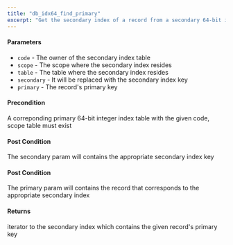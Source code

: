 ```yaml
---
title: "db_idx64_find_primary"
excerpt: "Get the secondary index of a record from a secondary 64-bit integer index table given the record's primary key."
---
```

#### Parameters
* `code` - The owner of the secondary index table 
* `scope` - The scope where the secondary index resides 
* `table` - The table where the secondary index resides 
* `secondary` - It will be replaced with the secondary index key 
* `primary` - The record's primary key 

#### Precondition
A correponding primary 64-bit integer index table with the given code, scope table must exist 

#### Post Condition
The secondary param will contains the appropriate secondary index key 

#### Post Condition
The primary param will contains the record that corresponds to the appropriate secondary index 

#### Returns
iterator to the secondary index which contains the given record's primary key